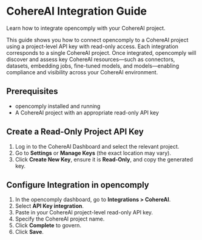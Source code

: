# CohereAI Integration Guide

Learn how to integrate opencomply with your CohereAI project.

This guide shows you how to connect opencomply to a CohereAI project using a project-level API key with read-only access. Each integration corresponds to a single CohereAI project. Once integrated, opencomply will discover and assess key CohereAI resources—such as connectors, datasets, embedding jobs, fine-tuned models, and models—enabling compliance and visibility across your CohereAI environment.

## Prerequisites

- opencomply installed and running
- A CohereAI project with an appropriate read-only API key

## Create a Read-Only Project API Key

1. Log in to the CohereAI Dashboard and select the relevant project.
2. Go to **Settings** or **Manage Keys** (the exact location may vary).
3. Click **Create New Key**, ensure it is **Read-Only**, and copy the generated key.

## Configure Integration in opencomply

1. In the opencomply dashboard, go to **Integrations > CohereAI**.
2. Select **API Key integration**.
3. Paste in your CohereAI project-level read-only API key.
4. Specify the CohereAI project name.
5. Click **Complete** to govern.
6. Click **Save**.